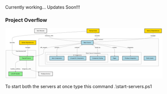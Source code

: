 Currently working...
Updates Soon!!!

### Project Overflow
![Code Structure](Project_overflow.png)

To start both the servers at once type this command .\start-servers.ps1
